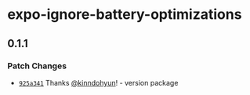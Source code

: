 # expo-ignore-battery-optimizations

## 0.1.1

### Patch Changes

- [`925a341`](https://github.com/fe-dudu/expo-ignore-battery-optimizations/commit/925a3410dbf313021356bc1877cc17888793a0fb) Thanks [@kinndohyun](https://github.com/kinndohyun)! - version package
